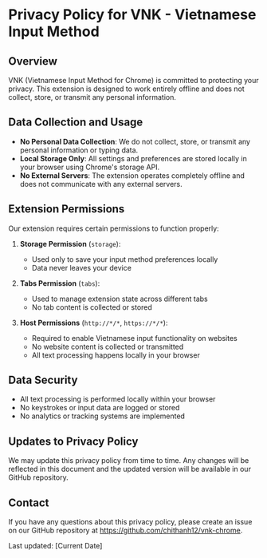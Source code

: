 # Privacy Policy for VNK - Vietnamese Input Method

## Overview
VNK (Vietnamese Input Method for Chrome) is committed to protecting your privacy. This extension is designed to work entirely offline and does not collect, store, or transmit any personal information.

## Data Collection and Usage
- **No Personal Data Collection**: We do not collect, store, or transmit any personal information or typing data.
- **Local Storage Only**: All settings and preferences are stored locally in your browser using Chrome's storage API.
- **No External Servers**: The extension operates completely offline and does not communicate with any external servers.

## Extension Permissions
Our extension requires certain permissions to function properly:

1. **Storage Permission** (`storage`):
   - Used only to save your input method preferences locally
   - Data never leaves your device

2. **Tabs Permission** (`tabs`):
   - Used to manage extension state across different tabs
   - No tab content is collected or stored

3. **Host Permissions** (`http://*/*`, `https://*/*`):
   - Required to enable Vietnamese input functionality on websites
   - No website content is collected or transmitted
   - All text processing happens locally in your browser

## Data Security
- All text processing is performed locally within your browser
- No keystrokes or input data are logged or stored
- No analytics or tracking systems are implemented

## Updates to Privacy Policy
We may update this privacy policy from time to time. Any changes will be reflected in this document and the updated version will be available in our GitHub repository.

## Contact
If you have any questions about this privacy policy, please create an issue on our GitHub repository at https://github.com/chithanh12/vnk-chrome.

Last updated: [Current Date] 